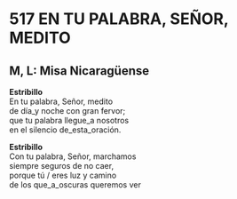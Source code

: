 # 517 EN TU PALABRA, SEÑOR, MEDITO

## M, L: Misa Nicaragüense

**Estribillo**  
En tu palabra, Señor, medito  
de día_y noche con gran fervor;  
que tu palabra llegue_a nosotros  
en el silencio de_esta_oración.  

**Estribillo**  
Con tu palabra, Señor, marchamos  
siempre seguros de no caer,  
porque tú / eres luz y camino  
de los que_a_oscuras queremos ver  

